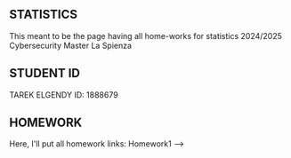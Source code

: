 ## STATISTICS
This meant to be the page having all home-works for statistics 2024/2025 Cybersecurity Master La Spienza

## STUDENT ID
TAREK ELGENDY ID: 1888679

## HOMEWORK
Here, I'll put all homework links:
Homework1 --> 
